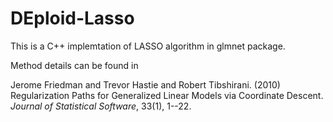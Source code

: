 # DEploid-Lasso

This is a C++ implemtation of LASSO algorithm in glmnet package.

Method details can be found in

Jerome Friedman and Trevor Hastie and Robert Tibshirani. (2010) Regularization Paths for Generalized Linear Models via Coordinate Descent. *Journal of Statistical Software*, 33(1), 1--22.
